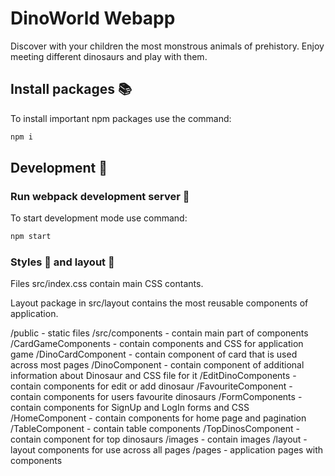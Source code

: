 # DinoWorld Webapp
Discover with your children the most monstrous animals of prehistory. Enjoy meeting different dinosaurs and play with them.

## Install packages :books:
To install important npm packages use the command:
```javascript
npm i
```
## Development :construction_worker:
### Run webpack development server :construction:
To start development mode use command:
```javascript
npm start
```
### Styles :art: and layout :pencil:
Files src/index.css contain main CSS contants.

Layout package in src/layout contains the most reusable components of application.

/public - static files
/src/components - contain main part of components
               /CardGameComponents - contain components and CSS for application game
               /DinoCardComponent - contain component of card that is used across most pages
               /DinoComponent - contain component of additional information about Dinosaur and CSS file for it
               /EditDinoComponents - contain components for edit or add dinosaur
               /FavouriteComponent - contain components for users favourite dinosaurs
               /FormComponents - contain components for SignUp and LogIn forms and CSS 
               /HomeComponent - contain components for home page and pagination
               /TableComponent - contain table components
               /TopDinosComponent - contain component for top dinosaurs
    /images - contain images
    /layout - layout components for use across all pages
    /pages - application pages with components
    
